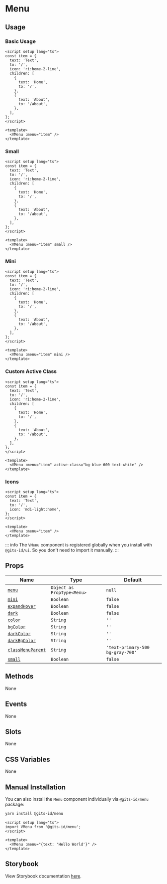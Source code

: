 # Menu

## Usage

### Basic Usage

```vue
<script setup lang="ts">
const item = {
  text: 'Text',
  to: '/',
  icon: 'ri:home-2-line',
  children: [
    {
      text: 'Home',
      to: '/',
    },
    {
      text: 'About',
      to: '/about',
    },
  ],
};
</script>

<template>
  <VMenu :menu="item" />
</template>
```

<LivePreview src="components-menu--default" />

### Small

```vue
<script setup lang="ts">
const item = {
  text: 'Text',
  to: '/',
  icon: 'ri:home-2-line',
  children: [
    {
      text: 'Home',
      to: '/',
    },
    {
      text: 'About',
      to: '/about',
    },
  ],
};
</script>

<template>
  <VMenu :menu="item" small />
</template>
```

<LivePreview src="components-menu--small" />

### Mini

```vue
<script setup lang="ts">
const item = {
  text: 'Text',
  to: '/',
  icon: 'ri:home-2-line',
  children: [
    {
      text: 'Home',
      to: '/',
    },
    {
      text: 'About',
      to: '/about',
    },
  ],
};
</script>

<template>
  <VMenu :menu="item" mini />
</template>
```

<LivePreview src="components-menu--mini" />

### Custom Active Class

```vue
<script setup lang="ts">
const item = {
  text: 'Text',
  to: '/',
  icon: 'ri:home-2-line',
  children: [
    {
      text: 'Home',
      to: '/',
    },
    {
      text: 'About',
      to: '/about',
    },
  ],
};
</script>

<template>
  <VMenu :menu="item" active-class="bg-blue-600 text-white" />
</template>
```

<LivePreview src="components-menu--custom-active-class" />

### Icons

```vue
<script setup lang="ts">
const item = {
  text: 'Text',
  to: '/',
  icon: 'mdi-light:home',
};
</script>

<template>
  <VMenu :menu="item" />
</template>
```

<LivePreview src="components-menu--icons" />

::: info
The `VMenu` component is registered globally when you install with `@gits-id/ui`. So you don't need to import it manually.
:::

## Props

| Name                                  | Type                       | Default                          |
| ------------------------------------- | -------------------------- | -------------------------------- |
| [`menu`](#menu)                       | `Object as PropType<Menu>` | `null`                           |
| [`mini`](#mini)                       | `Boolean`                  | `false`                          |
| [`expandHover`](#expandHover)         | `Boolean`                  | `false`                          |
| [`dark`](#dark)                       | `Boolean`                  | `false`                          |
| [`color`](#color)                     | `String`                   | `''`                             |
| [`bgColor`](#bgColor)                 | `String`                   | `''`                             |
| [`darkColor`](#darkColor)             | `String`                   | `''`                             |
| [`darkBgColor`](#darkBgColor)         | `String`                   | `''`                             |
| [`classMenuParent`](#classMenuParent) | `String`                   | `'text-primary-500 bg-gray-700'` |
| [`small`](#small)                     | `Boolean`                  | `false`                          |

## Methods

None

## Events

None

## Slots

None

## CSS Variables

None

## Manual Installation

You can also install the `Menu` component individually via `@gits-id/menu` package:

```bash
yarn install @gits-id/menu
```

```vue
<script setup lang="ts">
import VMenu from '@gits-id/menu';
</script>

<template>
  <VMenu :menu="{text: 'Hello World'}" />
</template>
```

## Storybook

View Storybook documentation [here](https://gits-ui.web.app/?path=/story/components-menu--default).
